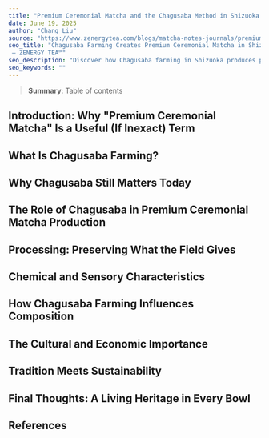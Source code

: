 ```yaml
---
title: "Premium Ceremonial Matcha and the Chagusaba Method in Shizuoka: How Traditional Farming Sustains Exceptional Quality"
date: June 19, 2025
author: "Chang Liu"
source: "https://www.zenergytea.com/blogs/matcha-notes-journals/premium-ceremonial-matcha-and-the-chagusaba-method-in-shizuoka"
seo_title: "Chagusaba Farming Creates Premium Ceremonial Matcha in Shizuoka
 – ZENERGY TEA™"
seo_description: "Discover how Chagusaba farming in Shizuoka produces premium ceremonial matcha with vibrant color, rich umami, and sustainable methods. Learn the tradition behind Japan’s finest tea."
seo_keywords: ""
---
```

> **Summary**:
> Table of contents

## Introduction: Why "Premium Ceremonial Matcha" Is a Useful (If Inexact) Term
## What Is Chagusaba Farming?
## Why Chagusaba Still Matters Today
## The Role of Chagusaba in Premium Ceremonial Matcha Production
## Processing: Preserving What the Field Gives
## Chemical and Sensory Characteristics
## How Chagusaba Farming Influences Composition
## The Cultural and Economic Importance
## Tradition Meets Sustainability
## Final Thoughts: A Living Heritage in Every Bowl
## References
